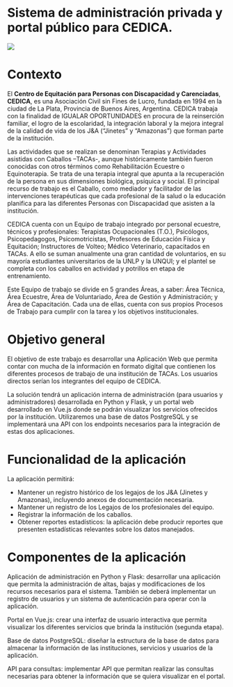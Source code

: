 # Sistema de administración privada y portal público para CEDICA.

![](https://hips.hearstapps.com/hmg-prod/images/elm050121wlolivia-007-logo-1618513509.jpg)


# Contexto

El **Centro de Equitación para Personas con Discapacidad y Carenciadas**, **CEDICA**, es una Asociación Civil sin Fines de Lucro, fundada en 1994 en la ciudad de La Plata, Provincia de Buenos Aires, Argentina. CEDICA trabaja con la finalidad de IGUALAR OPORTUNIDADES en procura de la reinserción familiar, el logro de la escolaridad, la integración laboral y la mejora integral de la calidad de vida de los J&A (“Jinetes” y “Amazonas”) que forman parte de la institución.

Las actividades que se realizan se denominan Terapias y Actividades asistidas con Caballos –TACAs-, aunque históricamente también fueron conocidas con otros términos como Rehabilitación Ecuestre o Equinoterapia. Se trata de una terapia integral que apunta a la recuperación de la persona en sus dimensiones biológica, psíquica y social. El principal recurso de trabajo es el Caballo, como mediador y facilitador de las intervenciones terapéuticas que cada profesional de la salud o la educación planifica para las diferentes Personas con Discapacidad que asisten a la institución.

CEDICA cuenta con un Equipo de trabajo integrado por personal ecuestre, técnicos y profesionales: Terapistas Ocupacionales (T.O.), Psicólogos, Psicopedagogos, Psicomotricistas, Profesores de Educación Física y Equitación; Instructores de Volteo; Médico Veterinario, capacitados en TACAs. A ello se suman anualmente una gran cantidad de voluntarios, en su mayoría estudiantes universitarios de la UNLP y la UNQUI; y el plantel se completa con los caballos en actividad y potrillos en etapa de entrenamiento.

Este Equipo de trabajo se divide en 5 grandes Áreas, a saber: Área Técnica, Área Ecuestre, Área de Voluntariado, Área de Gestión y Administración; y Área de Capacitación. Cada una de ellas, cuenta con sus propios Procesos de Trabajo para cumplir con la tarea y los objetivos institucionales.

# Objetivo general

El objetivo de este trabajo es desarrollar una Aplicación Web que permita contar con mucha de la información en formato digital que contienen los diferentes procesos de trabajo de una institución de TACAs. Los usuarios directos serían los integrantes del equipo de CEDICA.

La solución tendrá un aplicación interna de administración (para usuarios y administradores) desarrollada en Python y Flask, y un portal web desarrollado en Vue.js donde se podrán visualizar los servicios ofrecidos por la institución. Utilizaremos una base de datos PostgreSQL y se implementará una API con los endpoints necesarios para la integración de estas dos aplicaciones.

# Funcionalidad de la aplicación

La aplicación permitirá:

-   Mantener un registro histórico de los legajos de los J&A (Jinetes y Amazonas), incluyendo anexos de documentación necesaria.
-   Mantener un registro de los Legajos de los profesionales del equipo.
-   Registrar la información de los caballos.
-   Obtener reportes estadísticos: la aplicación debe producir reportes que presenten estadísticas relevantes sobre los datos manejados.

# Componentes de la aplicación

Aplicación de administración en Python y Flask: desarrollar una aplicación que permita la administración de altas, bajas y modificaciones de los recursos necesarios para el sistema. También se deberá implementar un registro de usuarios y un sistema de autenticación para operar con la aplicación.

Portal en Vue.js: crear una interfaz de usuario interactiva que permita visualizar los diferentes servicios que brinda la institución (segunda etapa).

Base de datos PostgreSQL: diseñar la estructura de la base de datos para almacenar la información de las instituciones, servicios y usuarios de la aplicación.

API para consultas: implementar API que permitan realizar las consultas necesarias para obtener la información que se quiera visualizar en el portal.